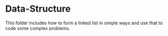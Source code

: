 # Data-Structure
This folder includes how to form a linked list in simple ways and use that to code some complex problems.
